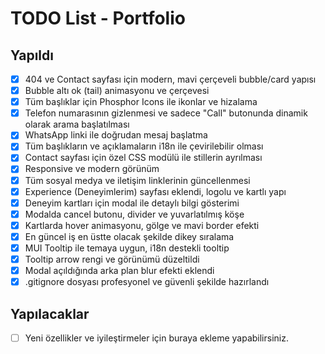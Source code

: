 # TODO List - Portfolio

## Yapıldı
- [x] 404 ve Contact sayfası için modern, mavi çerçeveli bubble/card yapısı
- [x] Bubble altı ok (tail) animasyonu ve çerçevesi
- [x] Tüm başlıklar için Phosphor Icons ile ikonlar ve hizalama
- [x] Telefon numarasının gizlenmesi ve sadece "Call" butonunda dinamik olarak arama başlatılması
- [x] WhatsApp linki ile doğrudan mesaj başlatma
- [x] Tüm başlıkların ve açıklamaların i18n ile çevirilebilir olması
- [x] Contact sayfası için özel CSS modülü ile stillerin ayrılması
- [x] Responsive ve modern görünüm
- [x] Tüm sosyal medya ve iletişim linklerinin güncellenmesi
- [x] Experience (Deneyimlerim) sayfası eklendi, logolu ve kartlı yapı
- [x] Deneyim kartları için modal ile detaylı bilgi gösterimi
- [x] Modalda cancel butonu, divider ve yuvarlatılmış köşe
- [x] Kartlarda hover animasyonu, gölge ve mavi border efekti
- [x] En güncel iş en üstte olacak şekilde dikey sıralama
- [x] MUI Tooltip ile temaya uygun, i18n destekli tooltip
- [x] Tooltip arrow rengi ve görünümü düzeltildi
- [x] Modal açıldığında arka plan blur efekti eklendi
- [x] .gitignore dosyası profesyonel ve güvenli şekilde hazırlandı

## Yapılacaklar
- [ ] Yeni özellikler ve iyileştirmeler için buraya ekleme yapabilirsiniz. 